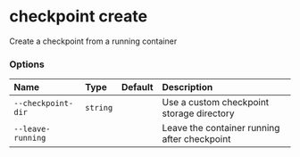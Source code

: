 # checkpoint create

<!---MARKER_GEN_START-->
Create a checkpoint from a running container

### Options

| Name               | Type     | Default | Description                                  |
|:-------------------|:---------|:--------|:---------------------------------------------|
| `--checkpoint-dir` | `string` |         | Use a custom checkpoint storage directory    |
| `--leave-running`  |          |         | Leave the container running after checkpoint |


<!---MARKER_GEN_END-->

